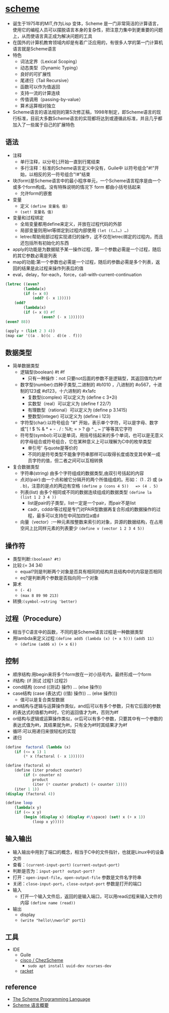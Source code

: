 # [scheme](https://schemers.org/)

* 诞生于1975年的MIT,作为Lisp 变体，Scheme 是一门非常简洁的计算语言，使用它的编程人员可以摆脱语言本身的复杂性，把注意力集中到更重要的问题上，从而使语言真正成为解决问题的工具
* 在国外的计算机教育领域内却是有着广泛应用的，有很多人学的第一门计算机语言就是Scheme语言
* 特色
  - 词法定界（Lexical Scoping）
  - 动态类型（Dynamic Typing）
  - 良好的可扩展性
  - 尾递归（Tail Recursive）
  - 函数可以作为值返回
  - 支持一流的计算连续
  - 传值调用（passing-by-value）
  - 算术运算相对独立
* Scheme语言的语法规则的第5次修正稿，1998年制定，即Scheme语言的现行标准，目前大多数Scheme语言的实现都将达到或遵循此标准，并且几乎都加入了一些属于自己的扩展特色

## 语法

* 注释
  - 单行注释，以分号[;]开始一直到行尾结束
  - 多行注释：标准的Scheme语言定义中没有，Guile中 以符号组合"#!"开始，以相反的另一符号组合"!#"结束
* 块(form)是Scheme语言中的最小程序单元，一个Scheme语言程序是由一个或多个form构成。没有特殊说明的情况下 form 都由小括号括起来
  - 允许form的嵌套
* 变量
  - 定义 `(define 变量名 值)`
  - `(set! 变量名 值) `
* 变量和过程绑定
  - 全局变量都用define来定义，并放在过程代码的外部
  - 局部变量则用let等绑定到过程内部使用 `(let ((…)…) …)`
  - letrec帮助局部过程实现递归的操作，这不仅在letrec绑定的过程内，而且还包括所有初始化的东西
* apply的功能是为数据赋予某一操作过程，第一个参数必需是一个过程，随后的其它参数必需是列表
* map的功能:第一个参数也必需是一个过程，随后的参数必需是多个列表，返回的结果是此过程来操作列表后的值
* eval，delay，for-each，force，call-with-current-continuation

```scheme
(letrec ((even?
        (lambda(x)
        (if (= x 0)
            (odd? (- x 1)))))
    (odd?
        (lambda(x)
        (if (= x 0) #f
                (even? (- x 1))))))
(even? 88))

(apply + (list 2 3 4))
(map car '((a . b)(c . d)(e . f)))
```

## 数据类型

* 简单数据类型
  - 逻辑型(boolean) #t #f
    + 只有一种操作：not 只要not后面的参数不是逻辑型，其返回值均为#f
  - 数字型(number):四种子类型,二进制的 #b1010 ，八进制的 #o567，十进制的123或 #d123，十六进制的 #x1afc
    + 复数型(complex) 可以定义为 (define c 3+2i)
    + 实数型（real）可以定义为 (define f 22/7)
    + 有理数型（rational）可以定义为 (define p 3.1415)
    + 整数型(integer) 可以定义为 (define i 123)
  - 字符型(char):以符号组合 "#\" 开始，表示单个字符，可以是字母、数字或"[ ! $ % & * + - . / : %lt; = > ? @ ^ _ ~ ]"等等其它字符
  - 符号型(symbol):可以是单词，用括号括起来的多个单词，也可以是无意义的字母组合或符号组合，它在某种意义上可以理解为C中的枚举类型
    + 单引号' 与quote是等价的
    + 不同的是符号类型不能象字符串那样可以取得长度或改变其中某一成员字符的值，但二者之间可以互相转换
* 复合数据类型
  - 字符串(string) 由多个字符组成的数据类型,由双引号括起的内容
  - 点对(pair):由一个点和被它分隔开的两个所值组成的。形如： (1 . 2) 或 (a . b)，注意的是点的两边有空格 `(define p (cons 4 5))   => (4 . 5)`
  - 列表(list) 由多个相同或不同的数据连续组成的数据类型  `(define la (list 1 2 3 4 ))`
    + list是pair的子类型，list一定是一个pair，而pair不是list
    + cadr，cdddr等过程是专门对PAIR型数据再复合形成的数据操作的过程，最多可以支持在中间加四位a或d
  - 向量（vector）:一种元素按整数来索引的对象，异源的数据结构，在占用空间上比同样元素的列表要少 `(define v (vector 1 2 3 4 5))`

## 操作符

* 类型判断:`(boolean? #t)`
* 比较:(= 34 34)
  - equal?则是判断两个对象是否具有相同的结构并且结构中的内容是否相同
  - eq?是判断两个参数是否指向同一个对象
* 算术
  - `(- 4)`
  - `(max 8 89 90 213)`
* 转换:`(symbol->string 'better)`

## 过程（Procedure）

* 相当于C语言中的函数，不同的是Scheme语言过程是一种数据类型
* 用lambda来定义过程:`(define add5 (lambda (x) (+ x 5)))` `(add5 11)`
  - `(define (add6 x) (+ x 6))`

## 控制

* 顺序结构:用begin来将多个form放在一对小括号内，最终形成一个form
* if结构: (if 测试 过程1 过程2)
* cond结构 (cond ((测试) 操作) … (else 操作))
* case结构 (case (表达式) ((值) 操作)) ... (else 操作)))
  - 值可以是复合类型数据
* and结构与逻辑与运算操作类似，and后可以有多个参数，只有它后面的参数的表达式的值都为#t时，它的返回值才为#t，否则为#f
* or结构与逻辑或运算操作类似，or后可以有多个参数，只要其中有一个参数的表达式值为#t，其结果就为#t，只有全为#f时其结果才为#f
* 循环:可以用递归来很轻松的实现
* 递归

```scheme
(define  factoral (lambda (x)
    (if (<= x 1) 1
        (* x (factoral (- x 1))))))

(define (factoral n)
    (define (iter product counter)
        (if (> counter n)
            product
            (iter (* counter product) (+ counter 1))))
    (iter 1 1))
(display (factoral 4))

(define loop
    (lambda(x y)
    (if (<= x y)
        (begin (display x) (display #\\space) (set! x (+ x 1))
            (loop x y)))))
```

## 输入输出

* 输入输出中用到了端口的概念，相当于C中的文件指针，也就是Linux中的设备文件
* 查看：`(current-input-port)` `(current-output-port)`
* 判断是否为：`input-port? ` `output-port?`
* 打开：`open-input-file`，`open-output-file`  参数是文件名字符串
* 关闭：`close-input-port`，`close-output-port` 参数是打开的端口
* 输入
  - 打开一个输入文件后，返回的是输入端口，可以用read过程来输入文件的内容 `(define name (read))`
* 输出
  - display
  - `(write "hello\\nworld" port1)`

## 工具

* IDE
  * Guile
  * [ cisco / ChezScheme ](https://github.com/cisco/ChezScheme)
    - `sudo apt install uuid-dev ncurses-dev`
  * [racket](https://racket-lang.org/)

## reference

* [The Scheme Programming Language](https://www.scheme.com/tspl4/)
* [Scheme 语言概要](https://www.ibm.com/developerworks/cn/linux/l-schm/index1.html)
